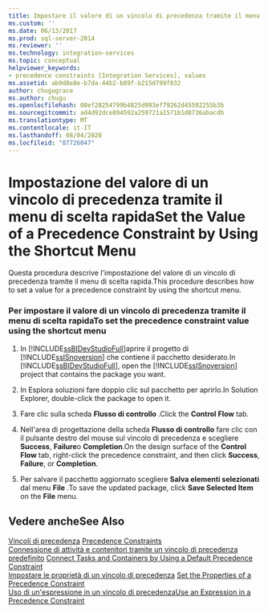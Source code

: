 ```yaml
---
title: Impostare il valore di un vincolo di precedenza tramite il menu di scelta rapida | Microsoft Docs
ms.custom: ''
ms.date: 06/13/2017
ms.prod: sql-server-2014
ms.reviewer: ''
ms.technology: integration-services
ms.topic: conceptual
helpviewer_keywords:
- precedence constraints [Integration Services], values
ms.assetid: ab9d8e8e-b7da-44b2-b89f-b215d799f032
author: chugugrace
ms.author: chugu
ms.openlocfilehash: 08ef28254799b4825d983ef79262d45502255b3b
ms.sourcegitcommit: ad4d92dce894592a259721a1571b1d8736abacdb
ms.translationtype: MT
ms.contentlocale: it-IT
ms.lasthandoff: 08/04/2020
ms.locfileid: "87726047"
---
```

# <a name="set-the-value-of-a-precedence-constraint-by-using-the-shortcut-menu"></a><span data-ttu-id="fb434-102">Impostazione del valore di un vincolo di precedenza tramite il menu di scelta rapida</span><span class="sxs-lookup"><span data-stu-id="fb434-102">Set the Value of a Precedence Constraint by Using the Shortcut Menu</span></span>
  <span data-ttu-id="fb434-103">Questa procedura descrive l'impostazione del valore di un vincolo di precedenza tramite il menu di scelta rapida.</span><span class="sxs-lookup"><span data-stu-id="fb434-103">This procedure describes how to set a value for a precedence constraint by using the shortcut menu.</span></span>  
  
### <a name="to-set-the-precedence-constraint-value-using-the-shortcut-menu"></a><span data-ttu-id="fb434-104">Per impostare il valore di un vincolo di precedenza tramite il menu di scelta rapida</span><span class="sxs-lookup"><span data-stu-id="fb434-104">To set the precedence constraint value using the shortcut menu</span></span>  
  
1.  <span data-ttu-id="fb434-105">In [!INCLUDE[ssBIDevStudioFull](../includes/ssbidevstudiofull-md.md)]aprire il progetto di [!INCLUDE[ssISnoversion](../includes/ssisnoversion-md.md)] che contiene il pacchetto desiderato.</span><span class="sxs-lookup"><span data-stu-id="fb434-105">In [!INCLUDE[ssBIDevStudioFull](../includes/ssbidevstudiofull-md.md)], open the [!INCLUDE[ssISnoversion](../includes/ssisnoversion-md.md)] project that contains the package you want.</span></span>  
  
2.  <span data-ttu-id="fb434-106">In Esplora soluzioni fare doppio clic sul pacchetto per aprirlo.</span><span class="sxs-lookup"><span data-stu-id="fb434-106">In Solution Explorer, double-click the package to open it.</span></span>  
  
3.  <span data-ttu-id="fb434-107">Fare clic sulla scheda **Flusso di controllo** .</span><span class="sxs-lookup"><span data-stu-id="fb434-107">Click the **Control Flow** tab.</span></span>  
  
4.  <span data-ttu-id="fb434-108">Nell'area di progettazione della scheda **Flusso di controllo** fare clic con il pulsante destro del mouse sul vincolo di precedenza e scegliere **Success**, **Failure**o **Completion**.</span><span class="sxs-lookup"><span data-stu-id="fb434-108">On the design surface of the **Control Flow** tab, right-click the precedence constraint, and then click **Success**, **Failure**, or **Completion**.</span></span>  
  
5.  <span data-ttu-id="fb434-109">Per salvare il pacchetto aggiornato scegliere **Salva elementi selezionati** dal menu **File** .</span><span class="sxs-lookup"><span data-stu-id="fb434-109">To save the updated package, click **Save Selected Item** on the **File** menu.</span></span>  
  
## <a name="see-also"></a><span data-ttu-id="fb434-110">Vedere anche</span><span class="sxs-lookup"><span data-stu-id="fb434-110">See Also</span></span>  
 <span data-ttu-id="fb434-111">[Vincoli di precedenza](control-flow/precedence-constraints.md) </span><span class="sxs-lookup"><span data-stu-id="fb434-111">[Precedence Constraints](control-flow/precedence-constraints.md) </span></span>  
 <span data-ttu-id="fb434-112">[Connessione di attività e contenitori tramite un vincolo di precedenza predefinito](../../2014/integration-services/connect-tasks-and-containers-by-using-a-default-precedence-constraint.md) </span><span class="sxs-lookup"><span data-stu-id="fb434-112">[Connect Tasks and Containers by Using a Default Precedence Constraint](../../2014/integration-services/connect-tasks-and-containers-by-using-a-default-precedence-constraint.md) </span></span>  
 <span data-ttu-id="fb434-113">[Impostare le proprietà di un vincolo di precedenza](../../2014/integration-services/set-the-properties-of-a-precedence-constraint.md) </span><span class="sxs-lookup"><span data-stu-id="fb434-113">[Set the Properties of a Precedence Constraint](../../2014/integration-services/set-the-properties-of-a-precedence-constraint.md) </span></span>  
 [<span data-ttu-id="fb434-114">Uso di un'espressione in un vincolo di precedenza</span><span class="sxs-lookup"><span data-stu-id="fb434-114">Use an Expression in a Precedence Constraint</span></span>](../../2014/integration-services/use-an-expression-in-a-precedence-constraint.md)  
  
  

